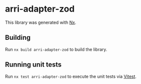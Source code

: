 # arri-adapter-zod

This library was generated with [Nx](https://nx.dev).

## Building

Run `nx build arri-adapter-zod` to build the library.

## Running unit tests

Run `nx test arri-adapter-zod` to execute the unit tests via [Vitest](https://vitest.dev).
